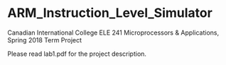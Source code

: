 # ARM_Instruction_Level_Simulator
Canadian International College
ELE 241 Microprocessors &amp; Applications, 
Spring 2018 
Term Project


Please read lab1.pdf for the project description.
